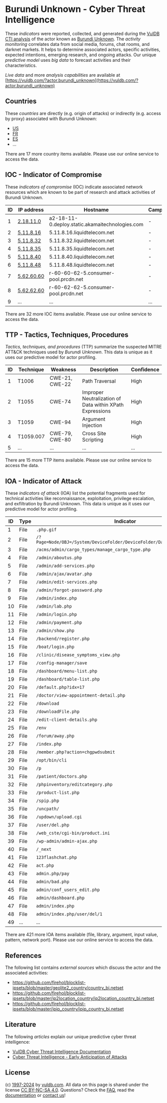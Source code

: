 # Burundi Unknown - Cyber Threat Intelligence

These _indicators_ were reported, collected, and generated during the [VulDB CTI analysis](https://vuldb.com/?kb.cti) of the actor known as [Burundi Unknown](https://vuldb.com/?actor.burundi_unknown). The _activity monitoring_ correlates data from social media, forums, chat rooms, and darknet markets. It helps to determine associated actors, specific activities, expected intentions, emerging research, and ongoing attacks. Our unique _predictive model_ uses _big data_ to forecast activities and their characteristics.

_Live data_ and more _analysis capabilities_ are available at [https://vuldb.com/?actor.burundi_unknown](https://vuldb.com/?actor.burundi_unknown)

## Countries

These _countries_ are directly (e.g. origin of attacks) or indirectly (e.g. access by proxy) associated with Burundi Unknown:

* [US](https://vuldb.com/?country.us)
* [FR](https://vuldb.com/?country.fr)
* [ES](https://vuldb.com/?country.es)
* ...

There are 17 more country items available. Please use our online service to access the data.

## IOC - Indicator of Compromise

These _indicators of compromise_ (IOC) indicate associated network resources which are known to be part of research and attack activities of Burundi Unknown.

ID | IP address | Hostname | Campaign | Confidence
-- | ---------- | -------- | -------- | ----------
1 | [2.18.11.0](https://vuldb.com/?ip.2.18.11.0) | a2-18-11-0.deploy.static.akamaitechnologies.com | - | High
2 | [5.11.8.16](https://vuldb.com/?ip.5.11.8.16) | 5.11.8.16.liquidtelecom.net | - | High
3 | [5.11.8.32](https://vuldb.com/?ip.5.11.8.32) | 5.11.8.32.liquidtelecom.net | - | High
4 | [5.11.8.35](https://vuldb.com/?ip.5.11.8.35) | 5.11.8.35.liquidtelecom.net | - | High
5 | [5.11.8.40](https://vuldb.com/?ip.5.11.8.40) | 5.11.8.40.liquidtelecom.net | - | High
6 | [5.11.8.48](https://vuldb.com/?ip.5.11.8.48) | 5.11.8.48.liquidtelecom.net | - | High
7 | [5.62.60.60](https://vuldb.com/?ip.5.62.60.60) | r-60-60-62-5.consumer-pool.prcdn.net | - | High
8 | [5.62.62.60](https://vuldb.com/?ip.5.62.62.60) | r-60-62-62-5.consumer-pool.prcdn.net | - | High
9 | ... | ... | ... | ...

There are 32 more IOC items available. Please use our online service to access the data.

## TTP - Tactics, Techniques, Procedures

_Tactics, techniques, and procedures_ (TTP) summarize the suspected MITRE ATT&CK techniques used by _Burundi Unknown_. This data is unique as it uses our predictive model for actor profiling.

ID | Technique | Weakness | Description | Confidence
-- | --------- | -------- | ----------- | ----------
1 | T1006 | CWE-21, CWE-22 | Path Traversal | High
2 | T1055 | CWE-74 | Improper Neutralization of Data within XPath Expressions | High
3 | T1059 | CWE-94 | Argument Injection | High
4 | T1059.007 | CWE-79, CWE-80 | Cross Site Scripting | High
5 | ... | ... | ... | ...

There are 15 more TTP items available. Please use our online service to access the data.

## IOA - Indicator of Attack

These _indicators of attack_ (IOA) list the potential fragments used for technical activities like reconnaissance, exploitation, privilege escalation, and exfiltration by Burundi Unknown. This data is unique as it uses our predictive model for actor profiling.

ID | Type | Indicator | Confidence
-- | ---- | --------- | ----------
1 | File | `.php.gif` | Medium
2 | File | `/?Page=Node/OBJ=/System/DeviceFolder/DeviceFolder/DateTime/Action=Submit` | High
3 | File | `/acms/admin/cargo_types/manage_cargo_type.php` | High
4 | File | `/admin/aboutus.php` | High
5 | File | `/admin/add-services.php` | High
6 | File | `/admin/ajax/avatar.php` | High
7 | File | `/admin/edit-services.php` | High
8 | File | `/admin/forgot-password.php` | High
9 | File | `/admin/index.php` | High
10 | File | `/admin/lab.php` | High
11 | File | `/admin/login.php` | High
12 | File | `/admin/payment.php` | High
13 | File | `/admin/show.php` | High
14 | File | `/backend/register.php` | High
15 | File | `/boat/login.php` | High
16 | File | `/clinic/disease_symptoms_view.php` | High
17 | File | `/config-manager/save` | High
18 | File | `/dashboard/menu-list.php` | High
19 | File | `/dashboard/table-list.php` | High
20 | File | `/default.php?idx=17` | High
21 | File | `/doctor/view-appointment-detail.php` | High
22 | File | `/download` | Medium
23 | File | `/downloadFile.php` | High
24 | File | `/edit-client-details.php` | High
25 | File | `/env` | Low
26 | File | `/forum/away.php` | High
27 | File | `/index.php` | Medium
28 | File | `/member.php?action=chgpwdsubmit` | High
29 | File | `/opt/bin/cli` | Medium
30 | File | `/p` | Low
31 | File | `/patient/doctors.php` | High
32 | File | `/phpinventory/editcategory.php` | High
33 | File | `/product-list.php` | High
34 | File | `/spip.php` | Medium
35 | File | `/uncpath/` | Medium
36 | File | `/updown/upload.cgi` | High
37 | File | `/user/del.php` | High
38 | File | `/web_cste/cgi-bin/product.ini` | High
39 | File | `/wp-admin/admin-ajax.php` | High
40 | File | `/_next` | Low
41 | File | `123flashchat.php` | High
42 | File | `act.php` | Low
43 | File | `admin.php/pay` | High
44 | File | `admin/bad.php` | High
45 | File | `admin/conf_users_edit.php` | High
46 | File | `admin/dashboard.php` | High
47 | File | `admin/index.php` | High
48 | File | `admin/index.php/user/del/1` | High
49 | ... | ... | ...

There are 421 more IOA items available (file, library, argument, input value, pattern, network port). Please use our online service to access the data.

## References

The following list contains _external sources_ which discuss the actor and the associated activities:

* https://github.com/firehol/blocklist-ipsets/blob/master/geolite2_country/country_bi.netset
* https://github.com/firehol/blocklist-ipsets/blob/master/ip2location_country/ip2location_country_bi.netset
* https://github.com/firehol/blocklist-ipsets/blob/master/ipip_country/ipip_country_bi.netset

## Literature

The following _articles_ explain our unique predictive cyber threat intelligence:

* [VulDB Cyber Threat Intelligence Documentation](https://vuldb.com/?kb.cti)
* [Cyber Threat Intelligence - Early Anticipation of Attacks](https://www.scip.ch/en/?labs.20201022)

## License

(c) [1997-2024](https://vuldb.com/?kb.changelog) by [vuldb.com](https://vuldb.com/?kb.about). All data on this page is shared under the license [CC BY-NC-SA 4.0](https://creativecommons.org/licenses/by-nc-sa/4.0/). Questions? Check the [FAQ](https://vuldb.com/?kb.faq), read the [documentation](https://vuldb.com/?kb) or [contact us](https://vuldb.com/?contact)!
